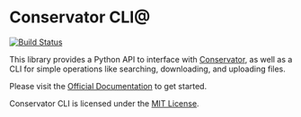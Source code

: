 # Conservator CLI@

[![Build Status](https://flirjenkins.com/buildStatus/icon?job=FLIR-Ubuntu/conservator-cli/main)](https://flirjenkins.com/job/FLIR-Ubuntu/job/conservator-cli/job/main/)

This library provides a Python API to interface with 
[Conservator](https://flirconservator.com/), as well as a CLI for
simple operations like searching, downloading, and uploading files.

Please visit the [Official Documentation](https://flir.github.io/conservator-cli/)
to get started.

Conservator CLI is licensed under the [MIT License](https://opensource.org/licenses/MIT).
